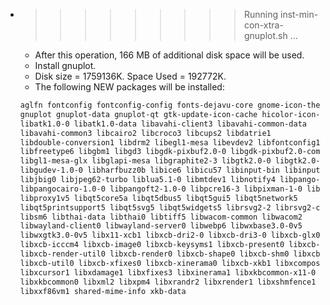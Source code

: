 * >>>>>>>>> Running inst-min-con-xtra-gnuplot.sh ...
  * After this operation, 166 MB of additional disk space will be used.
  * Install gnuplot.
  * Disk size = 1759136K. Space Used = 192772K.
  * The following NEW packages will be installed:
  ```bash
  aglfn fontconfig fontconfig-config fonts-dejavu-core gnome-icon-theme
  gnuplot gnuplot-data gnuplot-qt gtk-update-icon-cache hicolor-icon-theme
  libatk1.0-0 libatk1.0-data libavahi-client3 libavahi-common-data
  libavahi-common3 libcairo2 libcroco3 libcups2 libdatrie1
  libdouble-conversion1 libdrm2 libegl1-mesa libevdev2 libfontconfig1
  libfreetype6 libgbm1 libgd3 libgdk-pixbuf2.0-0 libgdk-pixbuf2.0-common
  libgl1-mesa-glx libglapi-mesa libgraphite2-3 libgtk2.0-0 libgtk2.0-common
  libgudev-1.0-0 libharfbuzz0b libice6 libicu57 libinput-bin libinput10
  libjbig0 libjpeg62-turbo liblua5.1-0 libmtdev1 libnotify4 libpango-1.0-0
  libpangocairo-1.0-0 libpangoft2-1.0-0 libpcre16-3 libpixman-1-0 libpng16-16
  libproxy1v5 libqt5core5a libqt5dbus5 libqt5gui5 libqt5network5
  libqt5printsupport5 libqt5svg5 libqt5widgets5 librsvg2-2 librsvg2-common
  libsm6 libthai-data libthai0 libtiff5 libwacom-common libwacom2
  libwayland-client0 libwayland-server0 libwebp6 libwxbase3.0-0v5
  libwxgtk3.0-0v5 libx11-xcb1 libxcb-dri2-0 libxcb-dri3-0 libxcb-glx0
  libxcb-icccm4 libxcb-image0 libxcb-keysyms1 libxcb-present0 libxcb-randr0
  libxcb-render-util0 libxcb-render0 libxcb-shape0 libxcb-shm0 libxcb-sync1
  libxcb-util0 libxcb-xfixes0 libxcb-xinerama0 libxcb-xkb1 libxcomposite1
  libxcursor1 libxdamage1 libxfixes3 libxinerama1 libxkbcommon-x11-0
  libxkbcommon0 libxml2 libxpm4 libxrandr2 libxrender1 libxshmfence1
  libxxf86vm1 shared-mime-info xkb-data
  ```
